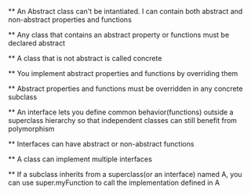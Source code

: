 ** An Abstract class can't be intantiated. I can contain both abstract and non-abstract properties and functions

** Any class that contains an abstract property or functions must be declared abstract

** A class that is not abstract is called concrete

** You implement abstract properties and functions by overriding them

** Abstract properties and functions must be overridden in any concrete subclass

** An interface lets you define common behavior(functions) outside a superclass hierarchy so that independent classes can still benefit from polymorphism

** Interfaces can have abstract or non-abstract functions

** A class can implement multiple interfaces

** If a subclass inherits from a superclass(or an interface) named A, you can use 
super<A>.myFunction 
to call the implementation defined in A